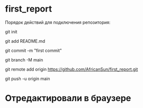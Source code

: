 ﻿# first_report

Порядок действий для подключения репозитория:

  git init

  
  git add README.md

  
  git commit -m "first commit"

  
  git branch -M main

  
  git remote add origin https://github.com/AfricanSun/first_report.git

  
  git push -u origin main


  # Отредактировали в браузере

